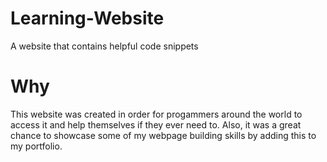 # Learning-Website
A website that contains helpful code snippets
# Why
This website was created in order for progammers around the world to access it and help themselves if they ever need to. Also, it was a great chance to showcase some of my webpage building skills by adding this to my portfolio.


